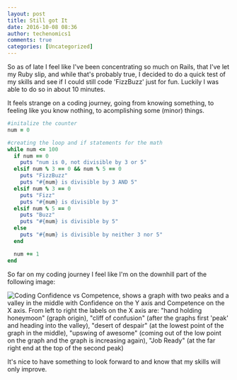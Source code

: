 ```yaml
---
layout: post
title: Still got It
date: 2016-10-08 08:36
author: techenomics1
comments: true
categories: [Uncategorized]
---
```


So as of late I feel like I've been concentrating so much on Rails, that I've let my Ruby slip, and while that's probably true, I decided to do a quick test of my skills and see if I could still code 'FizzBuzz' just for fun.  Luckily I was able to do so in about 10 minutes.  

It feels strange on a coding journey, going from knowing something, to feeling like you know nothing, to acomplishing some (minor) things.  



```ruby
#initalize the counter
num = 0

#creating the loop and if statements for the math
while num <= 100
  if num == 0
    puts "num is 0, not divisible by 3 or 5"
  elsif num % 3 == 0 && num % 5 == 0
    puts "FizzBuzz"
    puts "#{num} is divisible by 3 AND 5"
  elsif num % 3 == 0
    puts "Fizz"
    puts "#{num} is divisible by 3"
  elsif num % 5 == 0
    puts "Buzz"
    puts "#{num} is divisible by 5"
  else
    puts "#{num} is divisible by neither 3 nor 5"
  end

  num += 1
end
```


So far on my coding journey I feel like I'm on the downhill part of the following image:


![Coding Confidence vs Competence, shows a graph with two peaks and a valley in the middle with Confidence on the Y axis and Competence on the X axis.  From left to right the labels on the X axis are: "hand holding honeymoon" (graph origin), "cliff of confusion" (after the graphs first 'peak' and heading into the valley), "desert of despair" (at the lowest point of the graph in the middle), "upswing of awesome" (coming out of the low point on the graph and the graph is increasing again), "Job Ready" (at the far right end at the top of the second peak)](http://s3.amazonaws.com/viking_education/web_development/blog/coding_is_hard_confidence_competence.png)

It's nice to have something to look forward to and know that my skills will only improve.  

